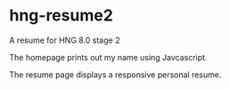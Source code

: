 # hng-resume2
 A resume for HNG 8.0 stage 2

The homepage prints out my name using Javcascript.

The resume page displays a responsive personal resume.
